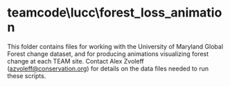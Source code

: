 teamcode\lucc\forest_loss_animation
===================================

This folder contains files for working with the University of Maryland Global 
Forest change dataset, and for producing animations visualizing forest change 
at each TEAM site. Contact Alex Zvoleff (azvoleff@conservation.org) for details 
on the data files needed to run these scripts.


